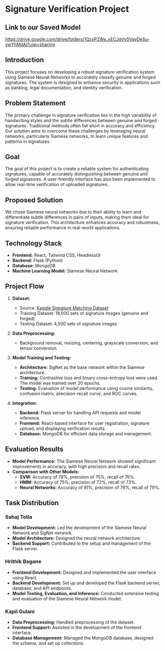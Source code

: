 
# Signature Verification Project

## Link to our Saved Model 
https://drive.google.com/drive/folders/1QzxPZWe_xECJqVy5VayDeSu-ywYhMdAi?usp=sharing

## Introduction

This project focuses on developing a robust signature verification system using Siamese Neural Networks to accurately classify genuine and forged signatures. The system is designed to enhance security in applications such as banking, legal documentation, and identity verification.

## Problem Statement

The primary challenge in signature verification lies in the high variability of handwriting styles and the subtle differences between genuine and forged signatures. Traditional methods often fall short in accuracy and efficiency. Our solution aims to overcome these challenges by leveraging neural networks, particularly Siamese networks, to learn unique features and patterns in signatures.

## Goal

The goal of this project is to create a reliable system for authenticating signatures, capable of accurately distinguishing between genuine and forged signatures. A user-friendly interface has also been implemented to allow real-time verification of uploaded signatures.

## Proposed Solution

We chose Siamese neural networks due to their ability to learn and differentiate subtle differences in pairs of inputs, making them ideal for signature verification. This architecture enhances accuracy and robustness, ensuring reliable performance in real-world applications.

## Technology Stack

- **Frontend:** React, Tailwind CSS, HeadlessUI
- **Backend:** Flask (Python)
- **Database:** MongoDB
- **Machine Learning Model:** Siamese Neural Network

## Project Flow

1. **Dataset:**
   - Source: [Kaggle Signature Matching Dataset](https://www.kaggle.com/datasets/mallapraveen/signature-matching)
   - Training Dataset: 18,000 sets of signature images (genuine and forged)
   - Testing Dataset: 4,500 sets of signature images

2. **Data Preprocessing:**
   - Background removal, resizing, centering, grayscale conversion, and tensor conversion.

3. **Model Training and Testing:**
   - **Architecture:** SigNet as the base network within the Siamese architecture.
   - **Training:** Contrastive loss and binary cross-entropy loss were used. The model was trained over 20 epochs.
   - **Testing:** Evaluation of model performance using cosine similarity, confusion matrix, precision-recall curve, and ROC curves.

4. **Integration:**
   - **Backend:** Flask server for handling API requests and model inference.
   - **Frontend:** React-based interface for user registration, signature upload, and displaying verification results.
   - **Database:** MongoDB for efficient data storage and management.

## Evaluation Results

- **Model Performance:** The Siamese Neural Network showed significant improvements in accuracy, with high precision and recall rates.
- **Comparison with Other Models:**
  - **SVM:** Accuracy of 78%, precision of 75%, recall of 76%.
  - **HMM:** Accuracy of 75%, precision of 72%, recall of 73%.
  - **Neural Networks:** Accuracy of 81%, precision of 78%, recall of 79%.

## Task Distribution

### Sahaj Totla
- **Model Development:** Led the development of the Siamese Neural Network and SigNet network.
- **Model Architecture:** Designed the neural network architecture.
- **Backend Support:** Contributed to the setup and management of the Flask server.

### Hrithik Bagane
- **Frontend Development:** Designed and implemented the user interface using React.
- **Backend Development:** Set up and developed the Flask backend server, database, and API endpoints.
- **Model Testing, Evaluation, and Inference:** Conducted extensive testing and evaluation of the Siamese Neural Network model.

### Kapil Gulani
- **Data Preprocessing:** Handled preprocessing of the dataset.
- **Frontend Support:** Assisted in the development of the frontend interface.
- **Database Management:** Managed the MongoDB database, designed the schema, and set up collections.
